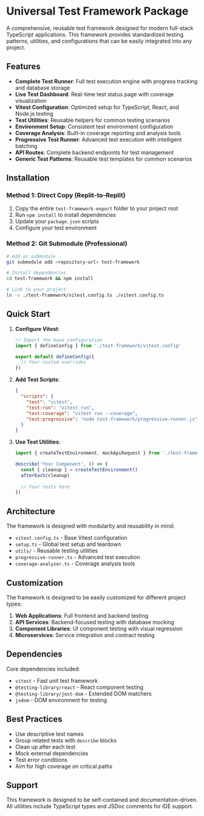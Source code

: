 # Universal Test Framework Package

A comprehensive, reusable test framework designed for modern full-stack TypeScript applications. This framework provides standardized testing patterns, utilities, and configurations that can be easily integrated into any project.

## Features

- **Complete Test Runner**: Full test execution engine with progress tracking and database storage
- **Live Test Dashboard**: Real-time test status page with coverage visualization 
- **Vitest Configuration**: Optimized setup for TypeScript, React, and Node.js testing
- **Test Utilities**: Reusable helpers for common testing scenarios
- **Environment Setup**: Consistent test environment configuration
- **Coverage Analysis**: Built-in coverage reporting and analysis tools
- **Progressive Test Runner**: Advanced test execution with intelligent batching
- **API Routes**: Complete backend endpoints for test management
- **Generic Test Patterns**: Reusable test templates for common scenarios

## Installation

### Method 1: Direct Copy (Replit-to-Replit)
1. Copy the entire `test-framework-export` folder to your project root
2. Run `npm install` to install dependencies
3. Update your `package.json` scripts
4. Configure your test environment

### Method 2: Git Submodule (Professional)
```bash
# Add as submodule
git submodule add <repository-url> test-framework

# Install dependencies
cd test-framework && npm install

# Link to your project
ln -s ./test-framework/vitest.config.ts ./vitest.config.ts
```

## Quick Start

1. **Configure Vitest**:
   ```typescript
   // Import the base configuration
   import { defineConfig } from './test-framework/vitest.config'
   
   export default defineConfig({
     // Your custom overrides
   })
   ```

2. **Add Test Scripts**:
   ```json
   {
     "scripts": {
       "test": "vitest",
       "test:run": "vitest run",
       "test:coverage": "vitest run --coverage",
       "test:progressive": "node test-framework/progressive-runner.js"
     }
   }
   ```

3. **Use Test Utilities**:
   ```typescript
   import { createTestEnvironment, mockApiRequest } from './test-framework/utils'
   
   describe('Your Component', () => {
     const { cleanup } = createTestEnvironment()
     afterEach(cleanup)
     
     // Your tests here
   })
   ```

## Architecture

The framework is designed with modularity and reusability in mind:

- `vitest.config.ts` - Base Vitest configuration
- `setup.ts` - Global test setup and teardown
- `utils/` - Reusable testing utilities
- `progressive-runner.ts` - Advanced test execution
- `coverage-analyzer.ts` - Coverage analysis tools

## Customization

The framework is designed to be easily customized for different project types:

1. **Web Applications**: Full frontend and backend testing
2. **API Services**: Backend-focused testing with database mocking
3. **Component Libraries**: UI component testing with visual regression
4. **Microservices**: Service integration and contract testing

## Dependencies

Core dependencies included:
- `vitest` - Fast unit test framework
- `@testing-library/react` - React component testing
- `@testing-library/jest-dom` - Extended DOM matchers
- `jsdom` - DOM environment for testing

## Best Practices

- Use descriptive test names
- Group related tests with `describe` blocks
- Clean up after each test
- Mock external dependencies
- Test error conditions
- Aim for high coverage on critical paths

## Support

This framework is designed to be self-contained and documentation-driven. All utilities include TypeScript types and JSDoc comments for IDE support.